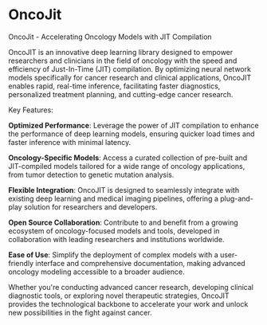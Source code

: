# OncoJit
OncoJit - Accelerating Oncology Models with JIT Compilation

OncoJIT is an innovative deep learning library designed to empower researchers and clinicians in the field of oncology with the speed and efficiency of Just-In-Time (JIT) compilation. By optimizing neural network models specifically for cancer research and clinical applications, OncoJIT enables rapid, real-time inference, facilitating faster diagnostics, personalized treatment planning, and cutting-edge cancer research.

Key Features:

**Optimized Performance**: Leverage the power of JIT compilation to enhance the performance of deep learning models, ensuring quicker load times and faster inference with minimal latency.

**Oncology-Specific Models**: Access a curated collection of pre-built and JIT-compiled models tailored for a wide range of oncology applications, from tumor detection to genetic mutation analysis.

 **Flexible Integration**: OncoJIT is designed to seamlessly integrate with existing deep learning and medical imaging pipelines, offering a plug-and-play solution for researchers and developers.

**Open Source Collaboration**: Contribute to and benefit from a growing ecosystem of oncology-focused models and tools, developed in collaboration with leading researchers and institutions worldwide.

**Ease of Use**: Simplify the deployment of complex models with a user-friendly interface and comprehensive documentation, making advanced oncology modeling accessible to a broader audience.

Whether you're conducting advanced cancer research, developing clinical diagnostic tools, or exploring novel therapeutic strategies, OncoJIT provides the technological backbone to accelerate your work and unlock new possibilities in the fight against cancer.
